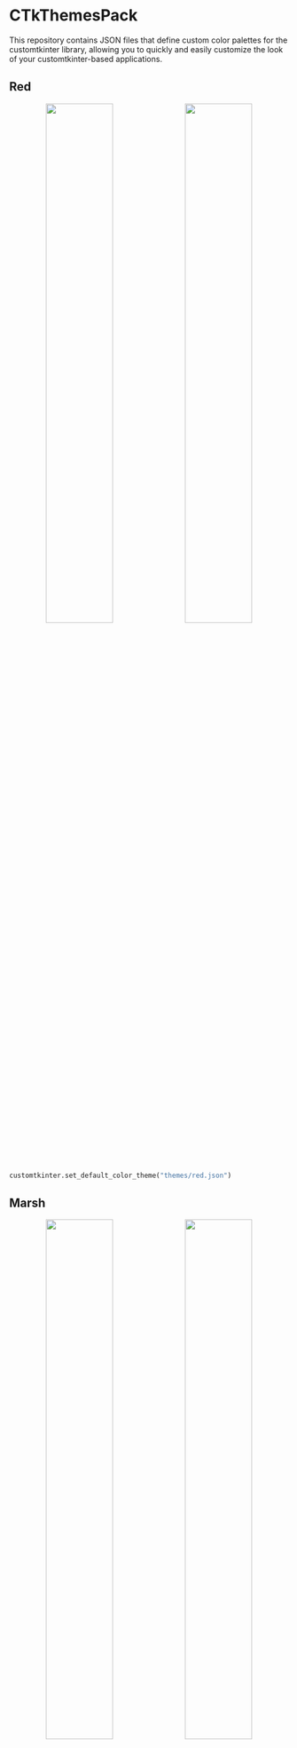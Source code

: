 CTkThemesPack
=======================================================================================================================================

This repository contains JSON files that define custom color palettes for the customtkinter library, allowing you to quickly and easily customize the look of your customtkinter-based applications.

Red
---------------------------------------------------------------------------------------------------------------------------------------

<div align="center">
<img width=49% src="https://github.com/AlexeyLepov/CTkThemesPack/assets/77492646/18bdd7bf-b62c-4373-85c1-9a589f6dc095"/>
<img width=49% src="https://github.com/AlexeyLepov/CTkThemesPack/assets/77492646/b22addc7-7e76-4127-b9f7-a3b867482ba9"/> 
</div>

```python
customtkinter.set_default_color_theme("themes/red.json")
```

Marsh
---------------------------------------------------------------------------------------------------------------------------------------

<div align="center">
<img width=49% src="https://github.com/AlexeyLepov/CTkThemesPack/assets/77492646/7e1abb83-554e-424e-9473-b3c625cccc1f"/>
<img width=49% src="https://github.com/AlexeyLepov/CTkThemesPack/assets/77492646/edd3b3d3-9cd6-4747-9705-c9e0135ff30c"/> 
</div>

```python
customtkinter.set_default_color_theme("themes/marsh.json")
```

Pink
---------------------------------------------------------------------------------------------------------------------------------------

<div align="center">
<img width=49% src="https://github.com/AlexeyLepov/CTkThemesPack/assets/77492646/721f1d43-58ba-4d15-8c3c-f28fbd638793"/>
<img width=49% src="https://github.com/AlexeyLepov/CTkThemesPack/assets/77492646/a1707060-dfa0-4d8f-a745-f6aedd2094d4"/> 
</div>

```python
customtkinter.set_default_color_theme("themes/pink.json")
```

Carrot
---------------------------------------------------------------------------------------------------------------------------------------

<div align="center">
<img width=49% src="https://github.com/AlexeyLepov/CTkThemesPack/assets/77492646/ce8d1630-2cb0-42b7-8aba-dd00c857ef12"/>
<img width=49% src="https://github.com/AlexeyLepov/CTkThemesPack/assets/77492646/4f507625-00d9-40af-89c5-dbf875d2d331"/> 
</div>

```python
customtkinter.set_default_color_theme("themes/carrot.json")
```

Rose
---------------------------------------------------------------------------------------------------------------------------------------

<div align="center">
<img width=49% src="https://github.com/AlexeyLepov/CTkThemesPack/assets/77492646/15173b05-1d1d-4500-ad8d-27c0990d8582"/>
<img width=49% src="https://github.com/AlexeyLepov/CTkThemesPack/assets/77492646/43418176-db2d-4d4b-bcb5-9f49e8d267a3"/> 
</div>

```python
customtkinter.set_default_color_theme("themes/rose.json")
```

Sky
---------------------------------------------------------------------------------------------------------------------------------------

<div align="center">
<img width=49% src="https://github.com/AlexeyLepov/CTkThemesPack/assets/77492646/13b406ef-358c-442a-8eac-67e00984aafa"/>
<img width=49% src="https://github.com/AlexeyLepov/CTkThemesPack/assets/77492646/ba1ac35a-ddc7-46df-a6fc-b80622798ed9"/> 
</div>

```python
customtkinter.set_default_color_theme("themes/sky.json")
```

Yellow
---------------------------------------------------------------------------------------------------------------------------------------

<div align="center">
<img width=49% src="https://github.com/AlexeyLepov/CTkThemesPack/assets/77492646/d7f1030e-9fbe-4389-9fbf-fa61418192f1"/>
<img width=49% src="https://github.com/AlexeyLepov/CTkThemesPack/assets/77492646/b1f54c97-bea8-4330-aa4c-e3c54e9ddd7d"/> 
</div>

```python
customtkinter.set_default_color_theme("themes/yellow.json")
```

